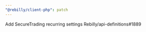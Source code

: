 ```yaml
---
"@rebilly/client-php": patch
---
```


Add SecureTrading recurring settings Rebilly/api-definitions#1889
